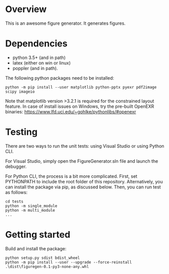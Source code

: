 Overview
=========
This is an awesome figure generator. It generates figures.

Dependencies
================
- python 3.5+ (and in path)
- latex (either on win or linux)
- poppler (and in path).

The following python packages need to be installed:
```
python -m pip install --user matplotlib python-pptx pyexr pdf2image scipy imageio
```
Note that matplotlib version >3.2.1 is required for the constrained layout feature.
In case of install issues on Windows, try the pre-built OpenEXR binaries: https://www.lfd.uci.edu/~gohlke/pythonlibs/#openexr 

Testing
=======
There are two ways to run the unit tests: using Visual Studio or using Python CLI.

For Visual Studio, simply open the FigureGenerator.sln file and launch the debugger.

For Python CLI, the process is a bit more complicated. First, set PYTHONPATH to include the root folder of this repository. 
Alternatively, you can install the package via pip, as discussed below. Then, you can run test as follows:
```
cd tests
python -m single_module
python -m multi_module
...
```

Getting started
================
Build and install the package:
```
python setup.py sdist bdist_wheel 
python -m pip install --user --upgrade --force-reinstall .\dist\figuregen-0.1-py3-none-any.whl
```